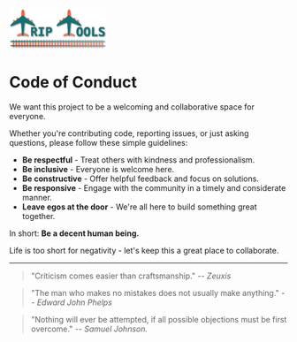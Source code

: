 <img src="src/jt/static/img/jt-logo-467x200.png" alt="Journal Tools Logo" height="75">

# Code of Conduct

We want this project to be a welcoming and collaborative space for everyone.

Whether you're contributing code, reporting issues, or just asking questions, please follow these simple guidelines:

- **Be respectful** - Treat others with kindness and professionalism.
- **Be inclusive** - Everyone is welcome here.
- **Be constructive** - Offer helpful feedback and focus on solutions.
- **Be responsive** - Engage with the community in a timely and considerate manner.
- **Leave egos at the door** - We're all here to build something great together.

In short: **Be a decent human being.**

Life is too short for negativity - let's keep this a great place to collaborate.

---

> "Criticism comes easier than craftsmanship."
> *-- Zeuxis*

> "The man who makes no mistakes does not usually make anything."
> *-- Edward John Phelps*

> "Nothing will ever be attempted, if all possible objections must be first overcome."
> *-- Samuel Johnson.*
